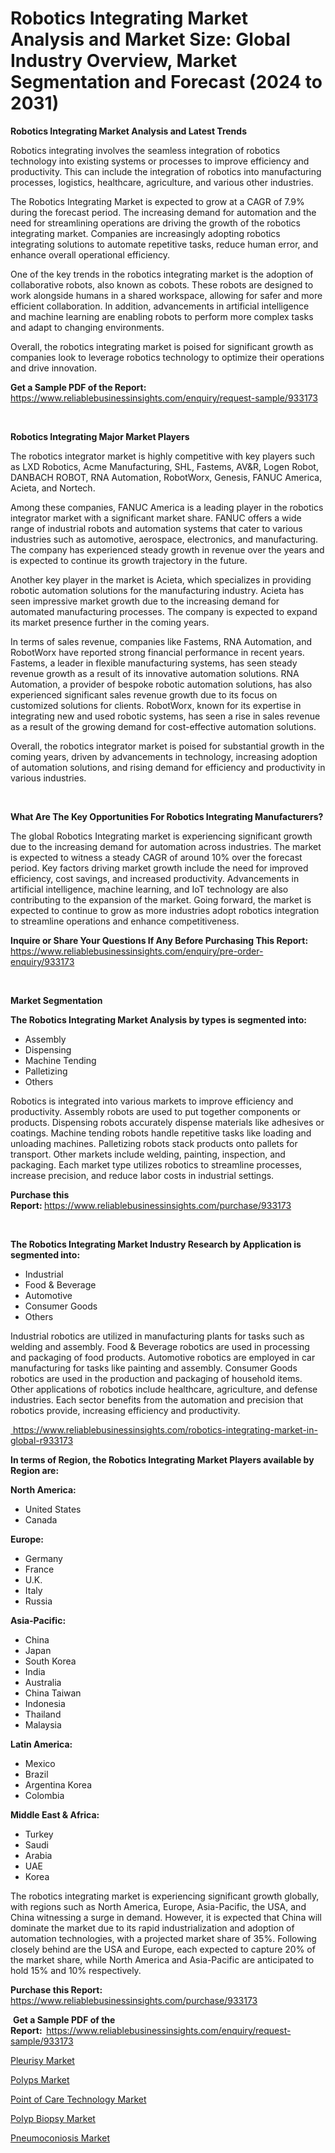 <p><h1>Robotics Integrating Market Analysis and Market Size: Global Industry Overview, Market Segmentation and Forecast (2024 to 2031)</h1></p><p><strong>Robotics Integrating Market Analysis and Latest Trends</strong></p>
<p><p>Robotics integrating involves the seamless integration of robotics technology into existing systems or processes to improve efficiency and productivity. This can include the integration of robotics into manufacturing processes, logistics, healthcare, agriculture, and various other industries.</p><p>The Robotics Integrating Market is expected to grow at a CAGR of 7.9% during the forecast period. The increasing demand for automation and the need for streamlining operations are driving the growth of the robotics integrating market. Companies are increasingly adopting robotics integrating solutions to automate repetitive tasks, reduce human error, and enhance overall operational efficiency.</p><p>One of the key trends in the robotics integrating market is the adoption of collaborative robots, also known as cobots. These robots are designed to work alongside humans in a shared workspace, allowing for safer and more efficient collaboration. In addition, advancements in artificial intelligence and machine learning are enabling robots to perform more complex tasks and adapt to changing environments.</p><p>Overall, the robotics integrating market is poised for significant growth as companies look to leverage robotics technology to optimize their operations and drive innovation.</p></p>
<p><strong>Get a Sample PDF of the Report:&nbsp;</strong> <a href="https://www.reliablebusinessinsights.com/enquiry/request-sample/933173">https://www.reliablebusinessinsights.com/enquiry/request-sample/933173</a></p>
<p>&nbsp;</p>
<p><strong>Robotics Integrating Major Market Players</strong></p>
<p><p>The robotics integrator market is highly competitive with key players such as LXD Robotics, Acme Manufacturing, SHL, Fastems, AV&R, Logen Robot, DANBACH ROBOT, RNA Automation, RobotWorx, Genesis, FANUC America, Acieta, and Nortech. </p><p>Among these companies, FANUC America is a leading player in the robotics integrator market with a significant market share. FANUC offers a wide range of industrial robots and automation systems that cater to various industries such as automotive, aerospace, electronics, and manufacturing. The company has experienced steady growth in revenue over the years and is expected to continue its growth trajectory in the future.</p><p>Another key player in the market is Acieta, which specializes in providing robotic automation solutions for the manufacturing industry. Acieta has seen impressive market growth due to the increasing demand for automated manufacturing processes. The company is expected to expand its market presence further in the coming years.</p><p>In terms of sales revenue, companies like Fastems, RNA Automation, and RobotWorx have reported strong financial performance in recent years. Fastems, a leader in flexible manufacturing systems, has seen steady revenue growth as a result of its innovative automation solutions. RNA Automation, a provider of bespoke robotic automation solutions, has also experienced significant sales revenue growth due to its focus on customized solutions for clients. RobotWorx, known for its expertise in integrating new and used robotic systems, has seen a rise in sales revenue as a result of the growing demand for cost-effective automation solutions.</p><p>Overall, the robotics integrator market is poised for substantial growth in the coming years, driven by advancements in technology, increasing adoption of automation solutions, and rising demand for efficiency and productivity in various industries.</p></p>
<p>&nbsp;</p>
<p><strong>What Are The Key Opportunities For Robotics Integrating Manufacturers?</strong></p>
<p><p>The global Robotics Integrating market is experiencing significant growth due to the increasing demand for automation across industries. The market is expected to witness a steady CAGR of around 10% over the forecast period. Key factors driving market growth include the need for improved efficiency, cost savings, and increased productivity. Advancements in artificial intelligence, machine learning, and IoT technology are also contributing to the expansion of the market. Going forward, the market is expected to continue to grow as more industries adopt robotics integration to streamline operations and enhance competitiveness.</p></p>
<p><strong>Inquire or Share Your Questions If Any Before Purchasing This Report:</strong> <a href="https://www.reliablebusinessinsights.com/enquiry/pre-order-enquiry/933173">https://www.reliablebusinessinsights.com/enquiry/pre-order-enquiry/933173</a></p>
<p>&nbsp;</p>
<p><strong>Market Segmentation</strong></p>
<p><strong>The Robotics Integrating Market Analysis by types is segmented into:</strong></p>
<p><ul><li>Assembly</li><li>Dispensing</li><li>Machine Tending</li><li>Palletizing</li><li>Others</li></ul></p>
<p><p>Robotics is integrated into various markets to improve efficiency and productivity. Assembly robots are used to put together components or products. Dispensing robots accurately dispense materials like adhesives or coatings. Machine tending robots handle repetitive tasks like loading and unloading machines. Palletizing robots stack products onto pallets for transport. Other markets include welding, painting, inspection, and packaging. Each market type utilizes robotics to streamline processes, increase precision, and reduce labor costs in industrial settings.</p></p>
<p><strong>Purchase this Report:&nbsp;</strong><a href="https://www.reliablebusinessinsights.com/purchase/933173">https://www.reliablebusinessinsights.com/purchase/933173</a></p>
<p>&nbsp;</p>
<p><strong>The Robotics Integrating Market Industry Research by Application is segmented into:</strong></p>
<p><ul><li>Industrial</li><li>Food & Beverage</li><li>Automotive</li><li>Consumer Goods</li><li>Others</li></ul></p>
<p><p>Industrial robotics are utilized in manufacturing plants for tasks such as welding and assembly. Food & Beverage robotics are used in processing and packaging of food products. Automotive robotics are employed in car manufacturing for tasks like painting and assembly. Consumer Goods robotics are used in the production and packaging of household items. Other applications of robotics include healthcare, agriculture, and defense industries. Each sector benefits from the automation and precision that robotics provide, increasing efficiency and productivity.</p></p>
<p><a href="https://www.reliablebusinessinsights.com/robotics-integrating-market-in-global-r933173">&nbsp;https://www.reliablebusinessinsights.com/robotics-integrating-market-in-global-r933173</a></p>
<p><strong>In terms of Region, the Robotics Integrating Market Players available by Region are:</strong></p>
<p>
    <p> <strong> North America: </strong>
        <ul>
            <li>United States</li>
            <li>Canada</li>
        </ul>
        </p> 
    <p> <strong> Europe: </strong>
        <ul>
            <li>Germany</li>
            <li>France</li>
            <li>U.K.</li>
            <li>Italy</li>
            <li>Russia</li>
        </ul>
        </p> 
    <p> <strong> Asia-Pacific: </strong>
        <ul>
            <li>China</li>
            <li>Japan</li>
            <li>South Korea</li>
            <li>India</li>
            <li>Australia</li>
            <li>China Taiwan</li>
            <li>Indonesia</li>
            <li>Thailand</li>
            <li>Malaysia</li>
        </ul>
        </p> 
    <p> <strong> Latin America: </strong>
        <ul>
            <li>Mexico</li>
            <li>Brazil</li>
            <li>Argentina Korea</li>
            <li>Colombia</li>
        </ul>
        </p> 
    <p> <strong> Middle East & Africa: </strong>
        <ul>
            <li>Turkey</li>
            <li>Saudi</li>
            <li>Arabia</li>
            <li>UAE</li>
            <li>Korea</li>
        </ul>
    </p>
    </p>
<p><p>The robotics integrating market is experiencing significant growth globally, with regions such as North America, Europe, Asia-Pacific, the USA, and China witnessing a surge in demand. However, it is expected that China will dominate the market due to its rapid industrialization and adoption of automation technologies, with a projected market share of 35%. Following closely behind are the USA and Europe, each expected to capture 20% of the market share, while North America and Asia-Pacific are anticipated to hold 15% and 10% respectively.</p></p>
<p><strong>Purchase this Report: </strong><a href="https://www.reliablebusinessinsights.com/purchase/933173">https://www.reliablebusinessinsights.com/purchase/933173</a></p>
<p>&nbsp;<strong>Get a Sample PDF of the Report:&nbsp;&nbsp;</strong><a href="https://www.reliablebusinessinsights.com/enquiry/request-sample/933173">https://www.reliablebusinessinsights.com/enquiry/request-sample/933173</a></p>
<p><strong></strong></p>
<p><p><a href="https://medium.com/@kimwalker1923/global-pleurisy-industry-analysis-share-growth-trends-and-forecast-2024-to-2031-db15606eda07">Pleurisy Market</a></p><p><a href="https://medium.com/@swilliamn8765/global-polyps-market-analysis-trends-forecasts-and-growth-opportunities-2024-2031-in-198-e885f1fda339">Polyps Market</a></p><p><a href="https://medium.com/@kimwalker1923/point-of-care-technology-market-market-segmentation-geographical-regions-and-market-forcast-till-0c20b010bd9d">Point of Care Technology Market</a></p><p><a href="https://medium.com/@swilliamn8765/global-polyp-biopsy-market-focus-on-product-type-colonoscopy-colposcopy-directed-502313b89cdf">Polyp Biopsy Market</a></p><p><a href="https://medium.com/@kimwalker1923/pneumoconiosis-market-trends-and-analysis-opportunities-and-challenges-for-future-growth-2024-538799d20056">Pneumoconiosis Market</a></p></p>